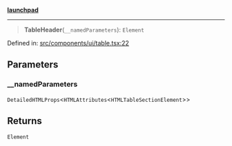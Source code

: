 [**launchpad**](index.md)

***

> **TableHeader**(`__namedParameters`): `Element`

Defined in: [src/components/ui/table.tsx:22](https://github.com/victorbratov/launchpad/blob/76a3946e066bd4867b4d8959b0de6dc2965f2137/src/components/ui/table.tsx#L22)

## Parameters

### \_\_namedParameters

`DetailedHTMLProps`\<`HTMLAttributes`\<`HTMLTableSectionElement`\>\>

## Returns

`Element`
